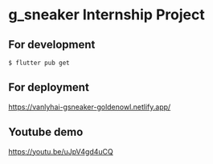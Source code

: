 # g_sneaker Internship Project

## For development

```
$ flutter pub get
```

## For deployment

https://vanlyhai-gsneaker-goldenowl.netlify.app/

## Youtube demo

https://youtu.be/uJpV4gd4uCQ
